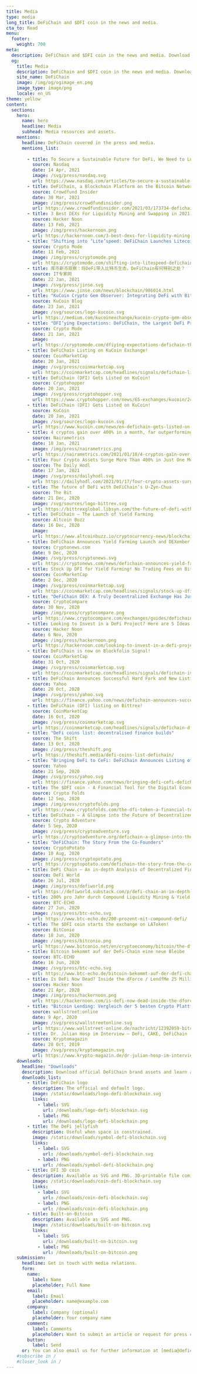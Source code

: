 ```yaml
---
title: Media
type: media
long_title: DeFiChain and $DFI coin in the news and media.
cta_to: Read
menu:
  footer:
    weight: 700
meta:
  description: DeFiChain and $DFI coin in the news and media. Download media resources and assets.
  og:
    title: Media
    description: DeFiChain and $DFI coin in the news and media. Download media resources and assets.
    site_name: DeFiChain
    image: /img/og/ogimage_en.png
    image_type: image/png
    locale: en_US
theme: yellow
content:
  sections:
    hero:
      name: hero
      headline: Media
      subhead: Media resources and assets.
    mentions:
      headline: DeFiChain covered in the press and media.
      mentions_list:
        
        - title: To Secure a Sustainable Future for DeFi, We Need to Look Beyond Ethereum
          source: Nasdaq
          date: 14 Apr, 2021
          image: /svg/press/nasdaq.svg
          url: https://www.nasdaq.com/articles/to-secure-a-sustainable-future-for-defi-we-need-to-look-beyond-ethereum-2021-04-14
        - title: DeFiChain, a Blockchain Platform on the Bitcoin Network, Introduces ERC-20 Token Standard DFI on Ethereum
          source: Crowdfund Insider
          date: 30 Mar, 2021
          image: /img/press/crowdfundinsider.png
          url: https://www.crowdfundinsider.com/2021/03/173734-defichain-a-blockchain-platform-on-the-bitcoin-network-introduces-erc-20-token-standard-dfi-on-ethereum/
        - title: 3 Best DEXs For Liquidity Mining and Swapping in 2021
          source: Hacker Noon
          date: 13 Feb, 2021
          image: /img/press/hackernoon.png
          url: https://hackernoon.com/3-best-dexs-for-liquidity-mining-and-swapping-in-2021-p62t33uh
        - title: "Shifting into ‘Lite’speed: DeFiChain Launches Litecoin Liquidity Mining"
          source: Crypto Mode
          date: 11 Feb, 2021
          image: /img/press/cryptomode.png
          url: https://cryptomode.com/shifting-into-litespeed-defichain-launches-litecoin-liquidity-mining/
        - title: 库币新币观察：将DeFi带入比特币生态，DeFiChain有何特别之处？
          source: IT专家网
          date: 22 Jan, 2021
          image: /svg/press/jinse.svg
          url: https://www.jinse.com/news/blockchain/986014.html
        - title: "KuCoin Crypto Gem Observer: Integrating DeFi with Bitcoin, Why Is DeFiChain So Special?"
          source: KuCoin Blog
          date: 23 Jan, 2021
          image: /svg/sources/logo-kucoin.svg
          url: https://medium.com/kucoinexchange/kucoin-crypto-gem-observer-integrating-defi-with-bitcoin-why-is-defichain-so-special-b72eeebc398b
        - title: "DFI’ying Expectations: DeFiChain, the Largest DeFi Protocol on the Bitcoin Ecosystem Lists its DFI Coin on KuCoin"
          source: Crypto Mode
          date: 21 Jan, 2021
          image: 
          url: https://cryptomode.com/dfiying-expectations-defichain-the-largest-defi-protocol-on-the-bitcoin-ecosystem-lists-its-dfi-coin-on-kucoin/
        - title: DeFiChain Listing on KuCoin Exchange!
          source: CoinMarketCap
          date: 20 Jan, 2021
          image: /svg/press/coinmarketcap.svg
          url: https://coinmarketcap.com/headlines/signals/defichain-listing-on-kucoin-exchange-defichain/
        - title: DeFiChain (DFI) Gets Listed on KuCoin!
          source: Cryptohopper
          date: 20 Jan, 2021
          image: /svg/press/cryptohopper.svg
          url: https://www.cryptohopper.com/news/65-exchanges/kucoin/2452-defichain-dfi-gets-listed-on-kucoin
        - title: DeFiChain (DFI) Gets Listed on KuCoin!
          source: KuCoin
          date: 20 Jan, 2021
          image: /svg/sources/logo-kucoin.svg
          url: https://www.kucoin.com/news/en-defichain-gets-listed-on-kucoin
        - title: 4 cryptos gain over 400% in a month, far outperforming Bitcoin
          source: Nairametrics
          date: 18 Jan, 2021
          image: /img/press/nairametrics.png
          url: https://nairametrics.com/2021/01/18/4-cryptos-gain-over-400-in-a-month-far-outperforming-bitcoin/
        - title: Four Crypto Assets Surge More Than 400% in Just One Month As Alt Season Roars
          source: The Daily Hodl
          date: 17 Jan, 2021
          image: /svg/press/dailyhodl.svg
          url: https://dailyhodl.com/2021/01/17/four-crypto-assets-surge-more-than-400-in-just-one-month-as-alt-season-roars/
        - title: The future of DeFi with DeFiChain’s U-Zyn-Chua
          source: The Bit
          date: 21 Dec, 2020
          image: /svg/sources/logo-bittrex.svg
          url: https://bittrexglobal.libsyn.com/the-future-of-defi-with-defichains-u-zyn-chua
        - title: DeFiChain – The Launch of Yield Farming
          source: Altcoin Buzz
          date: 16 Dec, 2020
          image: 
          url: https://www.altcoinbuzz.io/cryptocurrency-news/blockchain-technology/defichain-the-launch-of-yield-farming/
        - title: DeFiChain Announces Yield Farming Launch and DEXember 100X Promotion
          source: Cryptonews.com
          date: 9 Dec, 2020
          image: /svg/press/cryptonews.svg
          url: https://cryptonews.com/news/defichain-announces-yield-farming-launch-and-dexember-100x-p-8558.htm
        - title: Stock Up DFI for Yield Farming! No Trading Fees on Bittrex Global!
          source: CoinMarketCap
          date: 2 Dec, 2020
          image: /svg/press/coinmarketcap.svg
          url: https://coinmarketcap.com/headlines/signals/stock-up-dfi-for-yield-farming-no-trading-fees-on-bittrex-global-defichain/
        - title: "DeFiChain DEX: A Truly Decentralized Exchange Has Just Launched"
          source: CryptoCompare
          date: 30 Nov, 2020
          image: /img/press/cryptocompare.png
          url: https://www.cryptocompare.com/exchanges/guides/defichain-dex-a-truly-decentralized-exchange-has-just-launched/
        - title: Looking to Invest in a DeFi Project? Here are 5 Ideas Worth Considering
          source: Hacker Noon
          date: 6 Nov, 2020
          image: /img/press/hackernoon.png
          url: https://hackernoon.com/looking-to-invest-in-a-defi-project-here-are-5-ideas-worth-considering-dv363w6d
        - title: DeFiChain is now on Blockfolio Signal!
          source: CoinMarketCap
          date: 31 Oct, 2020
          image: /svg/press/coinmarketcap.svg
          url: https://coinmarketcap.com/headlines/signals/defichain-is-now-on-blockfolio-signal-defichain/
        - title: DeFiChain Announces Successful Hard Fork and New Listing on Bittrex Global Exchange
          source: Yahoo
          date: 20 Oct, 2020
          image: /svg/press/yahoo.svg
          url: https://finance.yahoo.com/news/defichain-announces-successful-hard-fork-114941334.html
        - title: DeFiChain (DFI) listing on Bittrex!
          source: CoinMarketCap
          date: 16 Oct, 2020
          image: /svg/press/coinmarketcap.svg
          url: https://coinmarketcap.com/headlines/signals/defichain-dfi-listing-on-bittrex-defichain/
        - title: "DeFi coins list: decentralised finance builds"
          source: The Shift
          date: 13 Oct, 2020
          image: /img/press/theshift.png
          url: https://theshift.media/defi-coins-list-defichain/
        - title: "Bringing DeFi to CeFi: DeFiChain Announces Listing of DFI on Bitrue"
          source: Yahoo
          date: 21 Sep, 2020
          image: /svg/press/yahoo.svg
          url: https://finance.yahoo.com/news/bringing-defi-cefi-defichain-announces-221500922.html
        - title: The $DFI coin - A Financial Tool for the Digital Economy
          source: Crypto Folds
          date: 12 Sep, 2020
          image: /img/press/cryptofolds.png
          url: https://www.cryptofolds.com/the-dfi-token-a-financial-tool-for-the-digital-economy
        - title: DeFiChain – A Glimpse into the Future of Decentralized Finance (DeFi)
          source: Crypto Adventure
          date: 5 Sep, 2020
          image: /svg/press/cryptoadventure.svg
          url: https://cryptoadventure.org/defichain-a-glimpse-into-the-future-of-decentralized-finance-defi/
        - title: "DeFiChain: The Story From the Co-Founders"
          source: CryptoPotato
          date: 10 Aug, 2020
          image: /img/press/cryptopotato.png
          url: https://cryptopotato.com/defichain-the-story-from-the-co-founders/
        - title: DeFi Chain – An in-depth Analysis of Decentralized Finance on Bitcoin
          source: DeFi World
          date: 26 Jul, 2020
          image: /img/press/defiworld.png
          url: https://defiworld.substack.com/p/defi-chain-an-in-depth-analysis-of
        - title: 200% pro Jahr durch Compound Liquidity Mining & Yield Farming
          source: BTC-ECHO
          date: 27 Jun, 2020
          image: /svg/press/btc-echo.svg
          url: https://www.btc-echo.de/200-prozent-mit-compound-defi/
        - title: The $DFI coin starts the exchange on LAToken!
          source: BitConio
          date: 18 Jun, 2020
          image: /img/press/bitconio.png
          url: https://www.bitconio.net/en/cryptoeconomy/bitcoin/the-dfi-token-starts-the-exchange-on-latoken/
        - title: Bitcoin bekommt auf der DeFi-Chain eine neue Bleibe
          source: BTC-ECHO
          date: 16 Jun, 2020
          image: /svg/press/btc-echo.svg
          url: https://www.btc-echo.de/bitcoin-bekommt-auf-der-defi-chain-eine-neue-bleibe/
        - title: Is DeFi Now Dead? Inside the dForce / LendfMe 25 Million USD Hack!
          source: Hacker Noon
          date: 21 Apr, 2020
          image: /img/press/hackernoon.png
          url: https://hackernoon.com/is-defi-now-dead-inside-the-dforce-lendfme-25-million-usd-hack-sf5332j3
        - title: "Bitcoin Lending: Vergleich der 5 besten Crypto Plattformen"
          source: wallstreet:online
          date: 9 Apr, 2020
          image: /svg/press/wallstreetonline.svg
          url: https://www.wallstreet-online.de/nachricht/12392059-bitcoin-lending-vergleich-5-besten-crypto-plattformen/all
        - title: Dr. Julian Hosp im Interview – DeFi, CAKE, DeFiChain
          source: Kryptomagazin
          date: 28 Oct, 2019
          image: /svg/press/kryptomagazin.svg
          url: https://www.krypto-magazin.de/dr-julian-hosp-im-interview-defi-cake-defi-blockchain/
    downloads:
      headline: "Downloads"
      description: Download official DeFiChain brand assets and learn about usage guidelines.
      downloads_list:
        - title: DeFiChain logo
          description: The official and default logo.
          image: /static/downloads/logo-defi-blockchain.svg
          links:
            - label: SVG
              url: /downloads/logo-defi-blockchain.svg
            - label: PNG
              url: /downloads/logo-defi-blockchain.png
        - title: The DeFi jellyfish
          description: Useful when space is constrained.
          image: /static/downloads/symbol-defi-blockchain.svg
          links:
            - label: SVG
              url: /downloads/symbol-defi-blockchain.svg
            - label: PNG
              url: /downloads/symbol-defi-blockchain.png
        - title: DFI 3D coin
          description: Available as SVG and PNG. 3D-printable file coming soon.
          image: /static/downloads/coin-defi-blockchain.svg
          links:
            - label: SVG
              url: /downloads/coin-defi-blockchain.svg
            - label: PNG
              url: /downloads/coin-defi-blockchain.png
        - title: Built-on-Bitcoin
          description: Available as SVG and PNG.
          image: /static/downloads/built-on-bitcoin.svg
          links:
            - label: SVG
              url: /downloads/built-on-bitcoin.svg
            - label: PNG
              url: /downloads/built-on-bitcoin.png
    submission:
      headline: Get in touch with media relations.
      form:
        name:
          label: Name
          placeholder: Full Name
        email:
          label: Email
          placeholder: name@example.com
        company:
          label: Company (optional)
          placeholder: Your company name
        comment:
          label: Comments
          placeholder: Want to submit an article or request for press content and resources? Tell us more.
        button:
          label: Send
      or: You can also email us for further information at [media@defichain.com](mailto:media@defichain.com).
    #subscribe in /
    #closer_look in /
---
```

